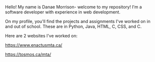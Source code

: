 Hello! My name is Danae Morrison- welcome to my repository! I'm a software developer with experience in web development.

On my profile, you'll find the projects and assignments I've worked on in and out of school. These are in Python, Java, HTML, C, CSS, and C.

Here are 2 websites I've worked on:

https://www.enactusmta.ca/

https://tosmos.ca/mta/


<!---
DanaeMorrison/DanaeMorrison is a ✨ special ✨ repository because its `README.md` (this file) appears on your GitHub profile.
You can click the Preview link to take a look at your changes.
--->
